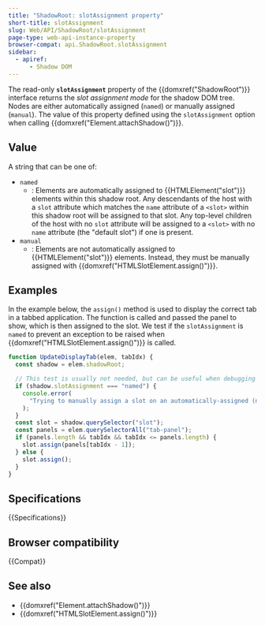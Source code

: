 ```yaml
---
title: "ShadowRoot: slotAssignment property"
short-title: slotAssignment
slug: Web/API/ShadowRoot/slotAssignment
page-type: web-api-instance-property
browser-compat: api.ShadowRoot.slotAssignment
sidebar:
  - apiref:
      - Shadow DOM
---
```


The read-only **`slotAssignment`** property of the {{domxref("ShadowRoot")}} interface returns the _slot assignment mode_ for the shadow DOM tree. Nodes are either automatically assigned (`named`) or manually assigned (`manual`). The value of this property defined using the `slotAssignment` option when calling {{domxref("Element.attachShadow()")}}.

## Value

A string that can be one of:

- `named`
  - : Elements are automatically assigned to {{HTMLElement("slot")}} elements within this shadow root. Any descendants of the host with a `slot` attribute which matches the `name` attribute of a `<slot>` within this shadow root will be assigned to that slot. Any top-level children of the host with no `slot` attribute will be assigned to a `<slot>` with no `name` attribute (the "default slot") if one is present.
- `manual`
  - : Elements are not automatically assigned to {{HTMLElement("slot")}} elements. Instead, they must be manually assigned with {{domxref("HTMLSlotElement.assign()")}}.

## Examples

In the example below, the `assign()` method is used to display the correct tab in a tabbed application. The function is called and passed the panel to show, which is then assigned to the slot. We test if the `slotAssignment` is `named` to prevent an exception to be raised when {{domxref("HTMLSlotElement.assign()")}} is called.

```js
function UpdateDisplayTab(elem, tabIdx) {
  const shadow = elem.shadowRoot;

  // This test is usually not needed, but can be useful when debugging
  if (shadow.slotAssignment === "named") {
    console.error(
      "Trying to manually assign a slot on an automatically-assigned (named) slot",
    );
  }
  const slot = shadow.querySelector("slot");
  const panels = elem.querySelectorAll("tab-panel");
  if (panels.length && tabIdx && tabIdx <= panels.length) {
    slot.assign(panels[tabIdx - 1]);
  } else {
    slot.assign();
  }
}
```

## Specifications

{{Specifications}}

## Browser compatibility

{{Compat}}

## See also

- {{domxref("Element.attachShadow()")}}
- {{domxref("HTMLSlotElement.assign()")}}
